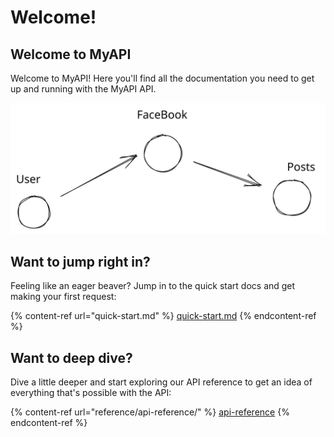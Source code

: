 # Welcome!

## Welcome to MyAPI

Welcome to MyAPI! Here you'll find all the documentation you need to get up and running with the MyAPI API.

<img src=".gitbook/assets/file.excalidraw.svg" alt="" class="gitbook-drawing">

## Want to jump right in?

Feeling like an eager beaver? Jump in to the quick start docs and get making your first request:

{% content-ref url="quick-start.md" %}
[quick-start.md](quick-start.md)
{% endcontent-ref %}

## Want to deep dive?

Dive a little deeper and start exploring our API reference to get an idea of everything that's possible with the API:

{% content-ref url="reference/api-reference/" %}
[api-reference](reference/api-reference/)
{% endcontent-ref %}
